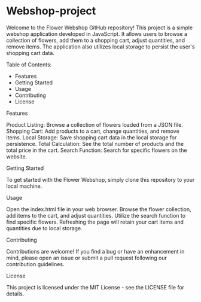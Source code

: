 # Webshop-project

Welcome to the Flower Webshop GitHub repository! This project is a simple webshop application developed in JavaScript. It allows users to browse a collection of flowers, add them to a shopping cart, adjust quantities, and remove items. The application also utilizes local storage to persist the user's shopping cart data.

Table of Contents:
- Features
- Getting Started
- Usage
- Contributing
- License

Features

Product Listing: Browse a collection of flowers loaded from a JSON file.
Shopping Cart: Add products to a cart, change quantities, and remove items.
Local Storage: Save shopping cart data in the local storage for persistence.
Total Calculation: See the total number of products and the total price in the cart.
Search Function: Search for specific flowers on the website.

Getting Started

To get started with the Flower Webshop, simply clone this repository to your local machine.

Usage

Open the index.html file in your web browser.
Browse the flower collection, add items to the cart, and adjust quantities.
Utilize the search function to find specific flowers.
Refreshing the page will retain your cart items and quantities due to local storage.

Contributing

Contributions are welcome! If you find a bug or have an enhancement in mind, please open an issue or submit a pull request following our contribution guidelines.

License

This project is licensed under the MIT License - see the LICENSE file for details.

